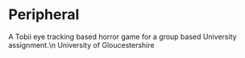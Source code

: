 # Peripheral
A Tobii eye tracking based horror game for a group based University assignment.\n
University of Gloucestershire
